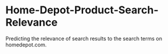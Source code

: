 # Home-Depot-Product-Search-Relevance
Predicting the relevance of search results to the search terms on homedepot.com. 
